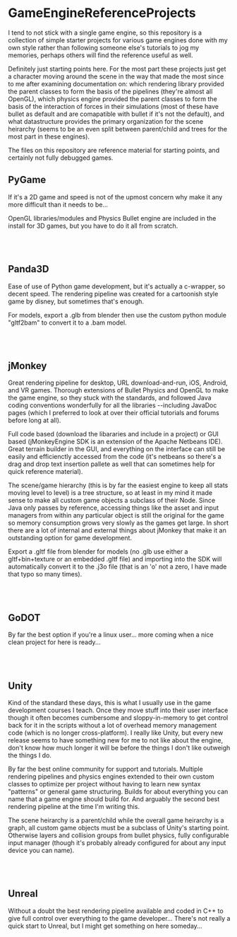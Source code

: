 # GameEngineReferenceProjects
I tend to not stick with a single game engine, so this repository is a collection of simple starter projects for various game engines done with my own style rather than following someone else's tutorials to jog my memories, perhaps others will find the reference useful as well.

Definitely just starting points here. For the most part these projects just get a character moving around the scene in the way that made the most since to me after examining documentation on: which rendering library provided the parent classes to form the basis of the pipelines (they're almost all OpenGL), which physics engine provided the parent classes to form the basis of the interaction of forces in their simulations (most of these have bullet as default and are comapatible with bullet if it's not the default), and what datastructure provides the primary organization for the scene heirarchy (seems to be an even split between parent/child and trees for the most part in these engines).

The files on this repository are reference material for starting points, and certainly not fully debugged games.


<h2>PyGame</h2>
If it's a 2D game and speed is not of the upmost concern why make it any more difficult than it needs to be...

OpenGL libraries/modules and Physics Bullet engine are included in the install for 3D games, but you have to do it all from scratch.


<br><br>

<h2>Panda3D</h2>
Ease of use of Python game development, but it's actually a c-wrapper, so decent speed. The rendering pipeline was created for a cartoonish style game by disney, but sometimes that's enough.

For models, export a .glb from blender then use the custom python module "gltf2bam" to convert it to a .bam model.

<br><br>

<h2>jMonkey</h2>
Great rendering pipeline for desktop, URL download-and-run, iOS, Android, and VR games. Thorough extensions of Bullet Physics and OpenGL to make the game engine, so they stuck with the standards, and followed Java coding conventions wonderfully for all the libraries --including JavaDoc pages (which I preferred to look at over their official tutorials and forums before long at all).

Full code based (download the libararies and include in a project) or GUI based (jMonkeyEngine SDK is an extension of the Apache Netbeans IDE). Great terrain builder in the GUI, and everything on the interface can still be easily and efficienctly accessed from the code (it's netbeans so there's a drag and drop text insertion pallete as well that can sometimes help for quick reference material).

The scene/game hierarchy (this is by far the easiest engine to keep all stats moving level to level) is a tree structure, so at least in my mind it made sense to make all custom game objects a subclass of their Node. Since Java only passes by reference, accessing things like the asset and input managers from within any particular object is still the original for the game so memory consumption grows very slowly as the games get large. In short there are a lot of internal and external things about jMonkey that make it an outstanding option for game development.

Export a .gltf file from blender for models (no .glb use either a gltf+bin+texture or an embedded .gltf file) and importing into the SDK will automatically convert it to the .j3o file (that is an 'o' not a zero, I have made that typo so many times).

<br><br>

<h2>GoDOT</h2>
By far the best option if you're a linux user... more coming when a nice clean project for here is ready...



<br><br>

<h2>Unity</h2>
Kind of the standard these days, this is what I usually use in the game development courses I teach. Once they move stuff into their user interface though it often becomes cumbersome and sloppy-in-memory to get control back for it in the scripts without a lot of overhead memory management code (which is no longer cross-platform). I really like Unity, but every new release seems to have something new for me to not like about the engine, don't know how much longer it will be before the things I don't like outweigh the things I do.

By far the best online community for support and tutorials. Multiple rendering pipelines and physics engines extended to their own custom classes to optimize per project without having to learn new syntax "patterns" or general game structuring. Builds for about everything you can name that a game engine should build for. And arguably the second best rendering pipeline at the time I'm writing this. 

The scene heirarchy is a parent/child while the overall game heirarchy is a graph, all custom game objects must be a subclass of Unity's starting point. Otherwise layers and collision groups from bullet physics, fully configurable input manager (though it's probably already configured for about any input device you can name).


<br><br>
<h2>Unreal</h2>
Without a doubt the best rendering pipeline available and coded in C++ to give full control over everything to the game developer... There's not really a quick start to Unreal, but I might get something on here someday...

<br><br>
